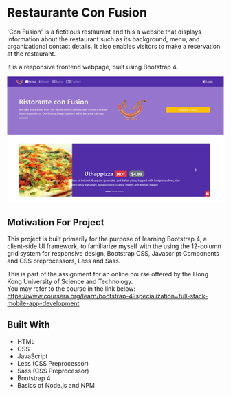 # Restaurante Con Fusion
'Con Fusion' is a fictitious restaurant and this a website that displays information about the restaurant such as its background, menu, and organizational contact details. It also enables visitors to make a reservation at the restaurant.

It is a responsive frontend webpage, built using Bootstrap 4.

<!-- ![Website Screenshot](img/Screenshot.PNG?raw=true)-->

<div align="center">
  <img src="img/Screenshot.PNG?" width="650px">
</div>


## Motivation For Project
This project is built primarily for the purpose of learning Bootstrap 4, a client-side UI framework, to familiarize myself with the using the 12-column grid system for responsive design, Bootstrap CSS, Javascript Components and CSS preprocessors, Less and Sass. 

This is part of the assignment for an online course offered by the Hong Kong University of Science and Technology. </br> 
You may refer to the course in the link below: </br> 
https://www.coursera.org/learn/bootstrap-4?specialization=full-stack-mobile-app-development

## Built With
* HTML
* CSS
* JavaScript
* Less (CSS Preprocessor)
* Sass (CSS Preprocessor)
* Bootstrap 4
* Basics of Node.js and NPM
